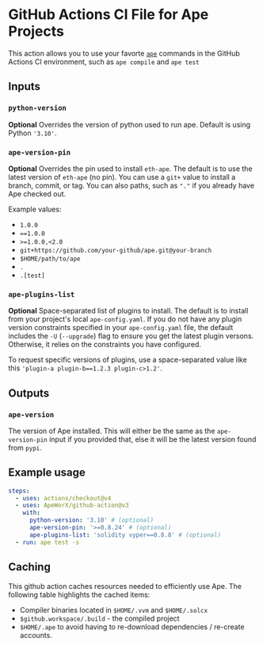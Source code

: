 # GitHub Actions CI File for Ape Projects

This action allows you to use your favorte [`ape`](https://github.com/ApeWorX/ape) commands in the GitHub Actions CI environment, such as `ape compile` and `ape test`

## Inputs

### `python-version`

**Optional** Overrides the version of python used to run ape.
Default is using Python `'3.10'`.

### `ape-version-pin`

**Optional** Overrides the pin used to install `eth-ape`.
The default is to use the latest version of `eth-ape` (no pin).
You can use a `git+` value to install a branch, commit, or tag.
You can also paths, such as `"."` if you already have Ape checked out.

Example values:

- `1.0.0`
- `==1.0.0`
- `>=1.0.0,<2.0`
- `git+https://github.com/your-github/ape.git@your-branch`
- `$HOME/path/to/ape`
- `.`
- `.[test]`

### `ape-plugins-list`

**Optional** Space-separated list of plugins to install.
The default is to install from your project's local `ape-config.yaml`.
If you do not have any plugin version constraints specified in your `ape-config.yaml` file, the default includes the `-U` (`--upgrade`) flag to ensure you get the latest plugin versons.
Otherwise, it relies on the constraints you have configured.

To request specific versions of plugins, use a space-separated value like this `'plugin-a plugin-b==1.2.3 plugin-c>1.2'`.

## Outputs

### `ape-version`

The version of Ape installed.
This will either be the same as the `ape-version-pin` input if you provided that, else it will be the latest version found from `pypi`.

## Example usage

```yaml
steps:
  - uses: actions/checkout@v4
  - uses: ApeWorX/github-action@v3
    with:
      python-version: '3.10' # (optional)
      ape-version-pin: '>=0.8.24' # (optional)
      ape-plugins-list: 'solidity vyper==0.8.8' # (optional)
  - run: ape test -s
```

## Caching

This github action caches resources needed to efficiently use Ape.
The following table highlights the cached items:

- Compiler binaries located in `$HOME/.vvm` and `$HOME/.solcx`
- `$github.workspace/.build` - the compiled project
- `$HOME/.ape` to avoid having to re-download dependencies / re-create accounts.

